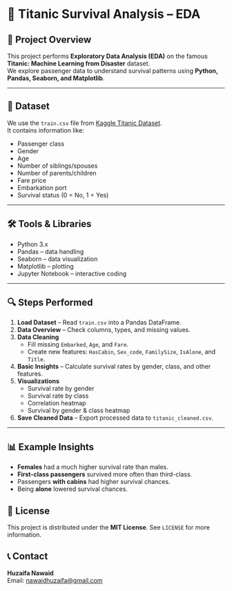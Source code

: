 # 🚢 Titanic Survival Analysis – EDA

## 📌 Project Overview
This project performs **Exploratory Data Analysis (EDA)** on the famous **Titanic: Machine Learning from Disaster** dataset.  
We explore passenger data to understand survival patterns using **Python, Pandas, Seaborn, and Matplotlib**.

---

## 📂 Dataset
We use the `train.csv` file from [Kaggle Titanic Dataset](https://www.kaggle.com/c/titanic).  
It contains information like:
- Passenger class
- Gender
- Age
- Number of siblings/spouses
- Number of parents/children
- Fare price
- Embarkation port
- Survival status (0 = No, 1 = Yes)

---

## 🛠️ Tools & Libraries
- Python 3.x
- Pandas – data handling
- Seaborn – data visualization
- Matplotlib – plotting
- Jupyter Notebook – interactive coding

---

## 🔍 Steps Performed
1. **Load Dataset** – Read `train.csv` into a Pandas DataFrame.
2. **Data Overview** – Check columns, types, and missing values.
3. **Data Cleaning**  
   - Fill missing `Embarked`, `Age`, and `Fare`.
   - Create new features: `HasCabin`, `Sex_code`, `FamilySize`, `IsAlone`, and `Title`.
4. **Basic Insights** – Calculate survival rates by gender, class, and other features.
5. **Visualizations**  
   - Survival rate by gender
   - Survival rate by class
   - Correlation heatmap
   - Survival by gender & class heatmap
6. **Save Cleaned Data** – Export processed data to `titanic_cleaned.csv`.

---

## 📊 Example Insights
- **Females** had a much higher survival rate than males.
- **First-class passengers** survived more often than third-class.
- Passengers **with cabins** had higher survival chances.
- Being **alone** lowered survival chances.

## 📜 License
This project is distributed under the **MIT License**. See `LICENSE` for more information.

## 📞 Contact
**Huzaifa Nawaid**  
Email: nawaidhuzaifa@gmail.com 
